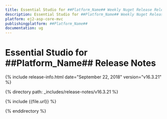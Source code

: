 ```yaml
---
title: Essential Studio for ##Platform_Name## Weekly Nuget Release Release Notes  
description: Essential Studio for ##Platform_Name## Weekly Nuget Release Release Notes  
platform: ej2-asp-core-mvc
publishingplatform: ##Platform_Name##
documentation: ug
---
```


# Essential Studio for  ##Platform_Name##  Release Notes  

{% include release-info.html date="September 22, 2018"   version="v16.3.21"  %} 

{% directory path: _includes/release-notes/v16.3.21 %}

{% include {{file.url}} %}

{% enddirectory %}
